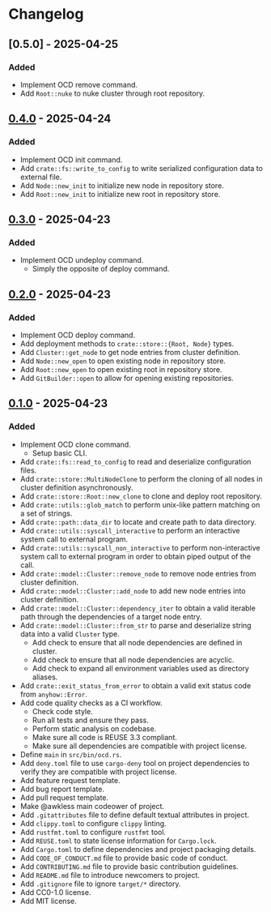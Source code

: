 <!--
SPDX-FileCopyrightText: 2025 Jason Pena <jasonpena@awkless.com>
SPDX-License-Identifier: MIT
-->

# Changelog

## [0.5.0] - 2025-04-25

### Added

- Implement OCD remove command.
- Add `Root::nuke` to nuke cluster through root repository.

## [0.4.0] - 2025-04-24

### Added

- Implement OCD init command.
- Add `crate::fs::write_to_config` to write serialized configuration data to
  external file.
- Add `Node::new_init` to initialize new node in repository store.
- Add `Root::new_init` to initialize new root in repository store.

## [0.3.0] - 2025-04-23

### Added

- Implement OCD undeploy command.
    - Simply the opposite of deploy command.

## [0.2.0] - 2025-04-23

### Added

- Implement OCD deploy command.
- Add deployment methods to `crate::store::{Root, Node}` types.
- Add `Cluster::get_node` to get node entries from cluster definition.
- Add `Node::new_open` to open existing node in repository store.
- Add `Root::new_open` to open existing root in repository store.
- Add `GitBuilder::open` to allow for opening existing repositories.

## [0.1.0] - 2025-04-23

### Added

- Implement OCD clone command.
    - Setup basic CLI.
- Add `crate::fs::read_to_config` to read and deserialize configuration files.
- Add `crate::store::MultiNodeClone` to perform the cloning of all nodes in
  cluster definition asynchronously.
- Add `crate::store::Root::new_clone` to clone and deploy root repository.
- Add `crate::utils::glob_match` to perform unix-like pattern matching on a set
  of strings.
- Add `crate::path::data_dir` to locate and create path to data directory.
- Add `crate::utils::syscall_interactive` to perform an interactive system call
  to external program.
- Add `crate::utils::syscall_non_interactive` to perform non-interactive system
  call to external program in order to obtain piped output of the call.
- Add `crate::model::Cluster::remove_node` to remove node entries from cluster
  definition.
- Add `crate::model::Cluster::add_node` to add new node entries into cluster
  definition.
- Add `crate::model::Cluster::dependency_iter` to obtain a valid iterable path
  through the dependencies of a target node entry.
- Add `crate::model::Cluster::from_str` to parse and deserialize string data
  into a valid `Cluster` type.
    - Add check to ensure that all node dependencies are defined in cluster.
    - Add check to ensure that all node dependencies are acyclic.
    - Add check to expand all environment variables used as directory aliases.
- Add `crate::exit_status_from_error` to obtain a valid exit status code from
  `anyhow::Error`.
- Add code quality checks as a CI workflow.
    - Check code style.
    - Run all tests and ensure they pass.
    - Perform static analysis on codebase.
    - Make sure all code is REUSE 3.3 compliant.
    - Make sure all dependencies are compatible with project license.
- Define `main` in `src/bin/ocd.rs`.
- Add `deny.toml` file to use `cargo-deny` tool on project dependencies to
  verify they are compatible with project license.
- Add feature request template.
- Add bug report template.
- Add pull request template.
- Make @awkless main codeower of project.
- Add `.gitattributes` file to define default textual attributes in project.
- Add `clippy.toml` to configure `clippy` linting.
- Add `rustfmt.toml` to configure `rustfmt` tool.
- Add `REUSE.toml` to state license information for `Cargo.lock`.
- Add `Cargo.toml` to define dependencies and project packaging details.
- Add `CODE_OF_CONDUCT.md` file to provide basic code of conduct.
- Add `CONTRIBUTING.md` file to provide basic contribution guidelines.
- Add `README.md` file to introduce newcomers to project.
- Add `.gitignore` file to ignore `target/*` directory.
- Add CC0-1.0 license.
- Add MIT license.

[0.4.0]: https://github.com/awkless/ocd/tag/v0.4.0
[0.3.0]: https://github.com/awkless/ocd/tag/v0.3.0
[0.2.0]: https://github.com/awkless/ocd/tag/v0.2.0
[0.1.0]: https://github.com/awkless/ocd/tag/v0.1.0
